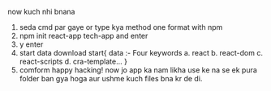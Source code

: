 now kuch nhi bnana 
1. seda cmd par gaye or type kya method one format with npm
2. npm init react-app tech-app and enter
3. y enter
4. start data download start{
data :- Four keywords 
a. react
b. react-dom
c. react-scripts
d. cra-template...
}
5. comform happy hacking!
now jo app ka nam likha use ke na se ek pura folder ban gya hoga
aur ushme kuch files bna kr de di.



